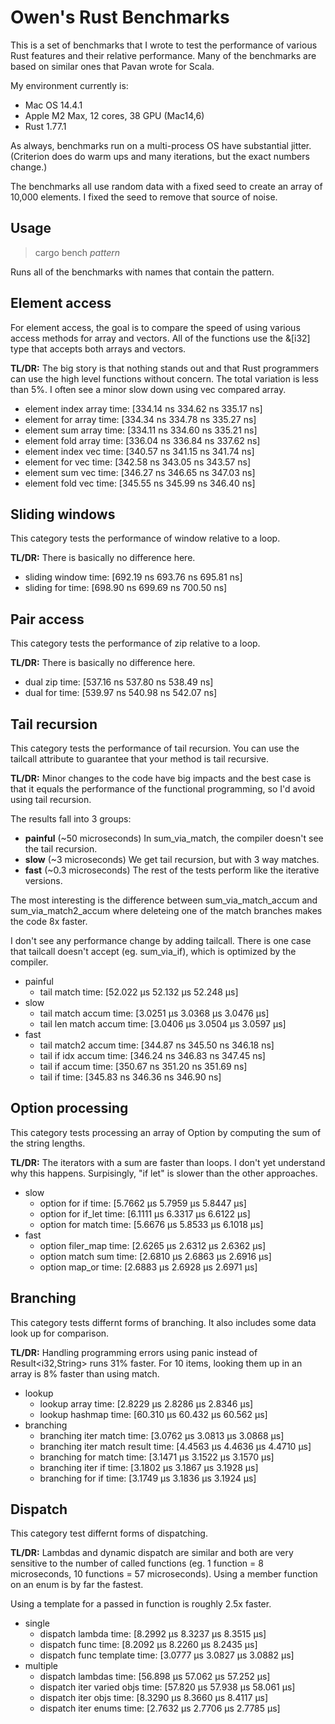 # Owen's Rust Benchmarks

This is a set of benchmarks that I wrote to test the performance of
various Rust features and their relative performance. Many of the
benchmarks are based on similar ones that Pavan wrote for Scala.

My environment currently is:

* Mac OS 14.4.1
* Apple M2 Max, 12 cores, 38 GPU (Mac14,6)
* Rust 1.77.1

As always, benchmarks run on a multi-process OS have substantial
jitter. (Criterion does do warm ups and many iterations, but the
exact numbers change.)

The benchmarks all use random data with a fixed seed to create
an array of 10,000 elements. I fixed the seed to remove that
source of noise.

## Usage

> cargo bench *pattern*

Runs all of the benchmarks with names that contain the pattern.

## Element access

For element access, the goal is to compare the speed of using various
access methods for array and vectors. All of the functions use the
&[i32] type that accepts both arrays and vectors.

**TL/DR:** The big story is that nothing stands out and that Rust
programmers can use the high level functions without concern. The
total variation is less than 5%. I often see a minor slow down using
vec compared array.

* element index array     time:   [334.14 ns 334.62 ns 335.17 ns]
* element for array       time:   [334.34 ns 334.78 ns 335.27 ns]
* element sum array       time:   [334.11 ns 334.60 ns 335.21 ns]
* element fold array      time:   [336.04 ns 336.84 ns 337.62 ns]
* element index vec       time:   [340.57 ns 341.15 ns 341.74 ns]
* element for vec         time:   [342.58 ns 343.05 ns 343.57 ns]
* element sum vec         time:   [346.27 ns 346.65 ns 347.03 ns]
* element fold vec        time:   [345.55 ns 345.99 ns 346.40 ns]

## Sliding windows

This category tests the performance of window relative to a loop.

**TL/DR:** There is basically no difference here.

* sliding window          time:   [692.19 ns 693.76 ns 695.81 ns]
* sliding for             time:   [698.90 ns 699.69 ns 700.50 ns]

## Pair access

This category tests the performance of zip relative to a loop.

**TL/DR:** There is basically no difference here.

* dual zip                time:   [537.16 ns 537.80 ns 538.49 ns]
* dual for                time:   [539.97 ns 540.98 ns 542.07 ns]

## Tail recursion

This category tests the performance of tail recursion. You can
use the tailcall attribute to guarantee that your method is
tail recursive.

**TL/DR:** Minor changes to the code have big impacts and the best
case is that it equals the performance of the functional programming,
so I'd avoid using tail recursion.

The results fall into 3 groups:

* **painful** (~50 microseconds) In sum_via_match, the compiler doesn't see the tail recursion.
* **slow** (~3 microseconds) We get tail recursion, but with 3 way matches.
* **fast** (~0.3 microseconds) The rest of the tests perform like the iterative versions.

The most interesting is the difference between sum_via_match_accum and
sum_via_match2_accum where deleteing one of the match branches makes
the code 8x faster.

I don't see any performance change by adding tailcall. There is one
case that tailcall doesn't accept (eg. sum_via_if), which is optimized
by the compiler.

* painful
  * tail match              time:   [52.022 µs 52.132 µs 52.248 µs]
* slow
  * tail match accum        time:   [3.0251 µs 3.0368 µs 3.0476 µs]
  * tail len match accum    time:   [3.0406 µs 3.0504 µs 3.0597 µs]
* fast
  * tail match2 accum       time:   [344.87 ns 345.50 ns 346.18 ns]
  * tail if idx accum       time:   [346.24 ns 346.83 ns 347.45 ns]
  * tail if accum           time:   [350.67 ns 351.20 ns 351.69 ns]
  * tail if                 time:   [345.83 ns 346.36 ns 346.90 ns]

## Option processing

This category tests processing an array of Option<String> by computing
the sum of the string lengths.

**TL/DR:** The iterators with a sum are faster than loops. I don't yet
understand why this happens. Surpisingly, "if let" is slower than the
other approaches.

* slow
  * option for if           time:   [5.7662 µs 5.7959 µs 5.8447 µs]
  * option for if_let       time:   [6.1111 µs 6.3317 µs 6.6122 µs]
  * option for match        time:   [5.6676 µs 5.8533 µs 6.1018 µs]
* fast
  * option filer_map        time:   [2.6265 µs 2.6312 µs 2.6362 µs]
  * option match sum        time:   [2.6810 µs 2.6863 µs 2.6916 µs]
  * option map_or           time:   [2.6883 µs 2.6928 µs 2.6971 µs]

## Branching

This category tests differnt forms of branching. It also
includes some data look up for comparison.

**TL/DR:** Handling programming errors using panic instead of
Result<i32,String> runs 31% faster. For 10 items, looking them
up in an array is 8% faster than using match.

* lookup
  * lookup array            time:   [2.8229 µs 2.8286 µs 2.8346 µs]
  * lookup hashmap          time:   [60.310 µs 60.432 µs 60.562 µs]
* branching
  * branching iter match    time:   [3.0762 µs 3.0813 µs 3.0868 µs]
  * branching iter match result     time:   [4.4563 µs 4.4636 µs 4.4710 µs]
  * branching for match     time:   [3.1471 µs 3.1522 µs 3.1570 µs]
  * branching iter if       time:   [3.1802 µs 3.1867 µs 3.1928 µs]
  * branching for if        time:   [3.1749 µs 3.1836 µs 3.1924 µs]

## Dispatch

This category test differnt forms of dispatching.

**TL/DR:** Lambdas and dynamic dispatch are similar and both are very
sensitive to the number of called functions (eg. 1 function = 8
microseconds, 10 functions = 57 microseconds). Using a member function
on an enum is by far the fastest.

Using a template for a passed in function is roughly 2.5x faster.

* single
  * dispatch lambda         time:   [8.2992 µs 8.3237 µs 8.3515 µs]
  * dispatch func           time:   [8.2092 µs 8.2260 µs 8.2435 µs]
  * dispatch func template  time:   [3.0777 µs 3.0827 µs 3.0882 µs]
* multiple
  * dispatch lambdas        time:   [56.898 µs 57.062 µs 57.252 µs]
  * dispatch iter varied objs       time:   [57.820 µs 57.938 µs 58.061 µs]
  * dispatch iter objs      time:   [8.3290 µs 8.3660 µs 8.4117 µs]
  * dispatch iter enums     time:   [2.7632 µs 2.7706 µs 2.7785 µs]


